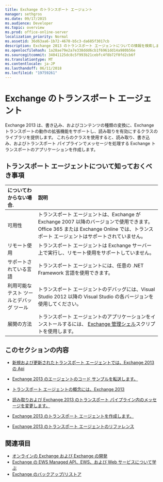 ```yaml
---
title: Exchange のトランスポート エージェント
manager: sethgros
ms.date: 09/17/2015
ms.audience: Developer
ms.topic: overview
ms.prod: office-online-server
localization_priority: Normal
ms.assetid: 36d63aa6-1b72-4670-b5c3-da685f3017cb
description: Exchange 2013 のトランスポート エージェントについての情報を検索します。
ms.openlocfilehash: 1a28ae79e2a7e338ddd6cb1f6961dd14a980b56e
ms.sourcegitcommit: 34041125dc8c5f993b21cebfc4f8b72f0fd2cb6f
ms.translationtype: MT
ms.contentlocale: ja-JP
ms.lasthandoff: 06/11/2018
ms.locfileid: "19759261"
---
```

# <a name="transport-agents-in-exchange"></a>Exchange のトランスポート エージェント
  
Exchange 2013 は、書き込み、およびコンテンツの種類の変換に、Exchange トランスポートの動作の拡張機能をサポートし、読み取りを有効にするクラスのライブラリを提供します。 これらのクラスを使用すると、読み取り、書き込み、およびトランスポート パイプラインでメッセージを処理する Exchange トランスポートのアプリケーションを作成します。
  
## <a name="what-you-need-to-know-about-transport-agents"></a>トランスポート エージェントについて知っておくべき事項

|についてわからない場合.|説明|
|:-----|:-----|
|可用性  <br/> |トランスポート エージェントは、Exchange が Exchange 2007 以降のバージョンで使用できます。 Office 365 または Exchange Online では、トランスポート エージェントはサポートされていません。  <br/> |
|リモート使用  <br/> |トランスポート エージェントは Exchange サーバー上で実行し、リモート使用をサポートしていません。  <br/> |
|サポートされている言語  <br/> |トランスポート エージェントには、任意の .NET Framework 言語を使用できます。  <br/> |
|利用可能なテスト ツールとデバッグ ツール  <br/> |トランスポート エージェントのデバッグには、Visual Studio 2012 以降の Visual Studio の各バージョンを使用してください。  <br/> |
|展開の方法  <br/> |トランスポート エージェントのアプリケーションをインストールするには、 [Exchange 管理シェル](../management/exchange-management-shell.md)スクリプトを使用します。  <br/> |
   
## <a name="in-this-section"></a>このセクションの内容

- [新規および更新されたトランスポート エージェントでは、Exchange 2013 の Api](new-and-updated-transport-agent-apis-in-exchange-2013.md)
    
- [Exchange 2013 のエージェントのコード サンプルを転送します。](transport-agent-code-samples-for-exchange-2013.md)
    
- [トランスポート エージェントの概念には、Exchange 2013](transport-agent-concepts-in-exchange-2013.md)
    
- [読み取りおよび Exchange 2013 のトランスポート パイプライン内のメッセージを変更します。](reading-and-modifying-messages-in-the-exchange-2013-transport-pipeline.md)
    
- [Exchange 2013 のトランスポート エージェントを作成します。](creating-transport-agents-for-exchange-2013.md)
    
- [Exchange 2013 のトランスポート エージェントのリファレンス](transport-agent-reference-for-exchange-2013.md)
    
## <a name="see-also"></a>関連項目

- [オンラインの Exchange および Exchange の開発](../exchange-server-development.md)    
- [Exchange の EWS Managed API、EWS、および Web サービスについて学ぶ](../exchange-web-services/explore-the-ews-managed-api-ews-and-web-services-in-exchange.md)   
- [Exchange のバックアップ/リストア](../backup-restore/backup-and-restore-for-exchange-2013.md) 
    

